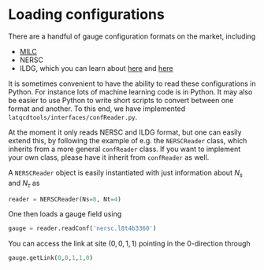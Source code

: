 # Loading configurations

There are a handful of gauge configuration formats on the market, including
- [MILC](https://github.com/milc-qcd/milc_qcd)
- NERSC 
- ILDG, which you can learn about [here](https://hpc.desy.de/ildg/) and [here](https://www.sciencedirect.com/science/article/pii/S0010465511000476)

It is sometimes convenient to have the ability to read these configurations in Python. For instance lots of
machine learning code is in Python. It may also be easier to use Python to write short scripts to convert between
one format and another. To this end, we have implemented `latqcdtools/interfaces/confReader.py`.

At the moment it only reads NERSC and ILDG format, but one can easily extend this, by following the example of e.g.
the `NERSCReader` class, which inherits from a more general `confReader` class. If you want to implement your own class,
please have it inherit from `confReader` as well.

A `NERSCReader` object is easily instantiated with just information about $N_s$ and $N_\tau$ as
```Python
reader = NERSCReader(Ns=8, Nt=4)
```
One then loads a gauge field using
```Python
gauge = reader.readConf('nersc.l8t4b3360')
```
You can access the link at site $(0,0,1,1)$ pointing in the 0-direction through
```Python
gauge.getLink(0,0,1,1,0)
```
